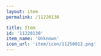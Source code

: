 ```yaml
---
layout: item
permalink: /11220130

title: Item
id: '11220130'
item_name: 'Unknown'
icon_url: 'item/icon/11250012.png'
---
```

